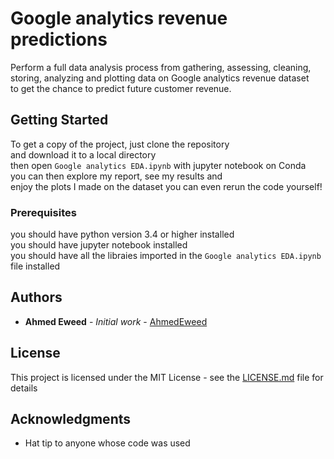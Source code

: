 # Google analytics revenue predictions

Perform a full data analysis process from gathering, assessing, cleaning,  
storing, analyzing and plotting data on Google analytics revenue dataset  
to get the chance to predict future customer revenue.

## Getting Started

To get a copy of the project, just clone the repository  
and download it to a local directory  
then open `Google analytics EDA.ipynb` with jupyter notebook on Conda  
you can then explore my report, see my results and  
enjoy the plots I made on the dataset you can even rerun the code yourself!  

### Prerequisites

you should have python version 3.4 or higher installed  
you should have jupyter notebook installed  
you should have all the libraies imported in the `Google analytics EDA.ipynb` file installed


## Authors

* **Ahmed Eweed** - *Initial work* - [AhmedEweed](https://github.com/AhmedEweed)

## License

This project is licensed under the MIT License - see the [LICENSE.md](LICENSE.md) file for details

## Acknowledgments

* Hat tip to anyone whose code was used

